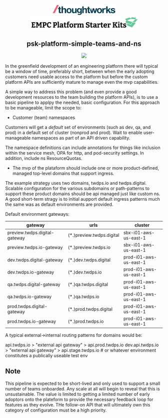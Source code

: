 <div align="center">
	<p>
	<img alt="Thoughtworks Logo" src="https://raw.githubusercontent.com/ThoughtWorks-DPS/static/master/thoughtworks_flamingo_wave.png?sanitize=true" width=200 /><br />
	<img alt="DPS Title" src="https://raw.githubusercontent.com/ThoughtWorks-DPS/static/master/EMPCPlatformStarterKitsImage.png?sanitize=true" width=350/><br />
	<h2>psk-platform-simple-teams-and-ns</h2>
	<a href="https://opensource.org/licenses/MIT"><img src="https://img.shields.io/github/license/ThoughtWorks-DPS/psk-aws-control-plane-services"></a>
	</p>
</div>

In the greenfield development of an engineering platform there will typical be a window of time, preferably short, between when the early adopting customers need usable access to the platform but before the custom platform APIs are sufficiently mature to manage even the mvp capabilities.  

A simple way to address this problem (and even provide a good development resources to the team building the platform APIs), is to use a basic pipeline to applpy the needed, basic configuration. For this approach to be manageable, limit the scope to:

* Customer (team) namespaces

Customers will get a _default_ set of environments (such as dev, qa, and prod) in a default set of cluster (nonprod and prod). Wait to enable user-manageable namespaces as part of an API driven capability.  

The namespace definitions can include annotations for things like inclusion within the service mesh, OPA for http, and pod-security settings. In addition, include ns ResourceQuotas.  

* The mvp of the plataform should include one or more product-defined, managed top-level domains that support ingress.

The example strategy uses two domains, twdps.io and twdps.digital. Scalable configuration for the various subdomains or path-patterns to support these product domains should be api managed just like custom ns. A good short-term stragy is to initial aupport default ingress patterns much the same was as default environments are provided.  

Default environment gateways:  

| gateway                                 | urls                                |  cluster                |
|-----------------------------------------|-------------------------------------|-------------------------|
| preview.twdps.digital-gateway           | (*.)preview.twdps.digital           | sbx-i01-aws-us-east-1   |
| preview.twdps.io-gateway                | (*.)preview.twdps.io                | sbx-i01-aws-us-east-1   |
| dev.twdps.digital-gateway               | (*.)dev.twdps.digital               | prod-i01-aws-us-east-1  |
| dev.twdps.io-gateway                    | (*.)dev.twdps.io                    | prod-i01-aws-us-east-1  |
| qa.twdps.digital-gateway                | (*.)qa.twdps.digital                | prod-i01-aws-us-east-1  |
| qa.twdps.io-gateway                     | (*.)qa.twdps.io                     | prod-i01-aws-us-east-1  |
| prod.twdps.digital-gateway              | (*.)prod.twdps.digital              | prod-i01-aws-us-east-1  |
| prod.twdps.io-gateway                   | (*.)prod.twdps.io                   | prod-i01-aws-us-east-1  |


A typical external->internal routing patterns for domains would be:

api.twdps.io  >  "external api gateway"  >  api.prod.twdps.io
dev.api.twdps.io > "external api gateway" > api.stage.twdps.io  # or whatever environment constitutes a publically useable test env

## Note

This pipeline is expected to be short-lived and only used to support a small number of teams onboarded. Any scale at all will begin to reveal that this is unsustainable. The value is limited to getting a limited number of early adoptors onto the plateform to provide the necessary feedback loop for features as they evolve. THe follow-on API that will ultimately own this category of configuration must be a high priority.
